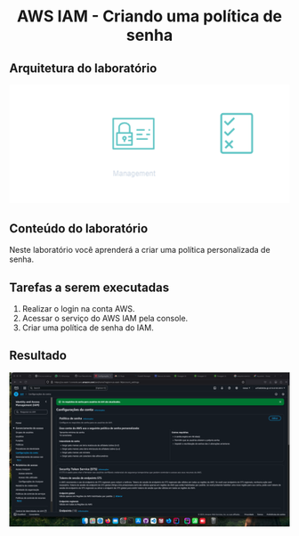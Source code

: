 <h1 align=center> AWS IAM - Criando uma política de senha</h1>

<h2>Arquitetura do laboratório</h2>

<div align=center>
    <img width="800px" src="./../../../assets/imgs/labs/IAM/lab-4-arch.png">
</div>

<h2> Conteúdo do laboratório </h2>

Neste laboratório você aprenderá a criar uma política personalizada de senha.

<h2>Tarefas a serem executadas</h2>

1. Realizar o login na conta AWS.
2. Acessar o serviço do AWS IAM pela console.
3. Criar uma política de senha do IAM.

<h2>Resultado</h2>

<div align=center>
    <img width="800px" src="./../../../assets/imgs/labs/IAM/lab-4-resultado.png">
</div>